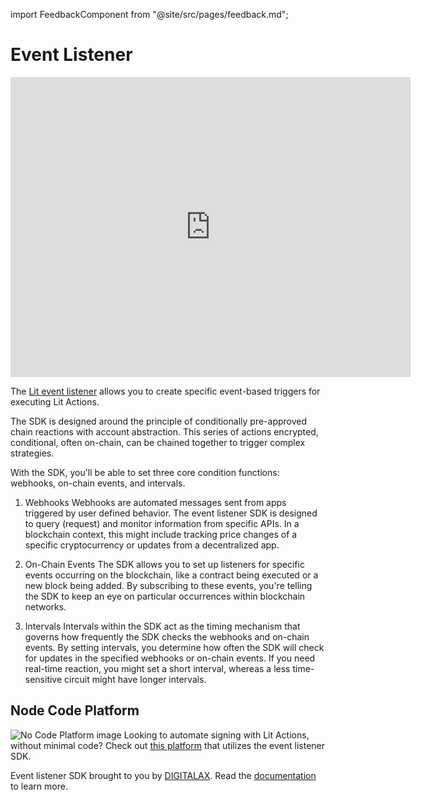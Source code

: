 import FeedbackComponent from "@site/src/pages/feedback.md";

# Event Listener

 <iframe width="640" 
         height="480" 
         src="https://www.youtube.com/embed/gcT8Bp5oepo" 
         title="Event Listener with Lit Protocol - Automate Web3 Signing" 
         frameborder="0" 
         allow="accelerometer; autoplay; clipboard-write; encrypted-media; gyroscope; picture-in-picture" 
         allowfullscreen>
 </iframe>


The [Lit event listener](https://github.com/DIGITALAX/LitListenerSDK) allows you to create specific event-based triggers for executing Lit Actions.

The SDK is designed around the principle of conditionally pre-approved chain reactions with account abstraction. This series of actions encrypted, conditional, often on-chain, can be chained together to trigger complex strategies.

With the SDK, you'll be able to set three core condition functions: webhooks, on-chain events, and intervals.

1. Webhooks
Webhooks are automated messages sent from apps triggered by user defined behavior. The event listener SDK is designed to query (request) and monitor information from specific APIs. In a blockchain context, this might include tracking price changes of a specific cryptocurrency or updates from a decentralized app.

2. On-Chain Events
The SDK allows you to set up listeners for specific events occurring on the blockchain, like a contract being executed or a new block being added. By subscribing to these events, you're telling the SDK to keep an eye on particular occurrences within blockchain networks.

3. Intervals
Intervals within the SDK act as the timing mechanism that governs how frequently the SDK checks the webhooks and on-chain events. By setting intervals, you determine how often the SDK will check for updates in the specified webhooks or on-chain events. If you need real-time reaction, you might set a short interval, whereas a less time-sensitive circuit might have longer intervals.

## Node Code Platform
![No Code Platform image](/img/event_listener_no_code.png)
Looking to automate signing with Lit Actions, without minimal code? Check out [this platform](https://listener.irrevocable.dev/) that utilizes the event listener SDK. 


Event listener SDK brought to you by [DIGITALAX](https://github.com/DIGITALAX). Read the [documentation](https://docs.irrevocable.dev/) to learn more.

<FeedbackComponent/>
